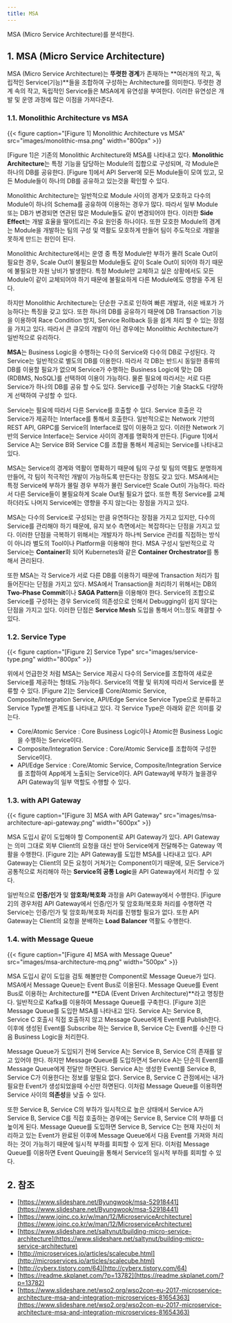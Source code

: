 ```yaml
---
title: MSA
---
```


MSA (Micro Service Architecture)를 분석한다.

## 1. MSA (Micro Service Architecture)

MSA (Micro Service Architecture)는 **뚜렷한 경계**가 존재하는 **여러개의 작고, 독립적인 Service(기능)**들을 조합하여 구성하는 Architecture를 의미한다. 뚜렷한 경계 속의 작고, 독립적인 Service들은 MSA에게 유연성을 부여한다. 이러한 유연성은 개발 및 운영 과정에 많은 이점을 가져다준다.

### 1.1. Monolithic Architecture vs MSA

{{< figure caption="[Figure 1] Monolithic Architecture vs MSA" src="images/monolithic-msa.png" width="800px" >}}

[Figure 1]은 기존의 Monolithic Architecture와 MSA를 나타내고 있다. **Monolithic Architecture**는 특정 기능을 담당하는 Module의 집합으로 구성되며, 각 Module은 하나의 DB를 공유한다. [Figure 1]에서 API Server에 모든 Module들이 모여 있고, 모든 Module들이 하나의 DB를 공유하고 있는것을 확인할 수 있다.

Monolithic Architecture는 일반적으로 Module 사이의 경계가 모호하고 다수의 Module이 하나의 Schema를 공유하여 이용하는 경우가 많다. 따라서 일부 Module 또는 DB가 변경되면 연관된 많은 Module들도 같이 변경되어야 한다. 이러한 **Side Effect**는 개발 효율을 떨어트리는 주요 원인중 하나이다. 또한 모호한 Module의 경계는 Module을 개발하는 팀의 구성 및 역활도 모호하게 만들어 팀이 주도적으로 개발을 못하게 만드는 원인이 된다.

Monolithic Architecture에서는 운영 중 특정 Module만 부하가 몰려 Scale Out이 필요한 경우, Scale Out이 불필요한 Module들도 같이 Scale Out이 되어야 하기 때문에 불필요한 자원 낭비가 발생한다. 특정 Module만 교체하고 싶은 상황에서도 모든 Module이 같이 교체되어야 하기 때문에 불필요하게 다른 Module에도 영향을 주게 된다.

하지만 Monolithic Architecture는 단순한 구조로 인하여 빠른 개발과, 쉬운 배포가 가능하다는 특징을 갖고 있다. 또한 하나의 DB를 공유하기 때문에 DB Transaction 기능을 이용하여 Race Condition 방지, Service Rollback 등을 쉽게 처리 할 수 있는 장점을 가지고 있다. 따라서 큰 큐모의 개발이 아닌 경우에는 Monolithic Architecture가 일반적으로 유리하다.

**MSA**는 Business Logic을 수행하는 다수의 Service와 다수의 DB로 구성된다. 각 Service는 일반적으로 별도의 DB를 이용한다. 따라서 각 DB는 반드시 동일한 종류의 DB를 이용할 필요가 없으며 Service가 수행하는 Business Logic에 맞는 DB (RDBMS, NoSQL)를 선택하여 이용이 가능하다. 물론 필요에 따라서는 서로 다른 Service가 하나의 DB를 공유 할 수도 있다. Service를 구성하는 기술 Stack도 다양하게 선택하여 구성할 수 있다.

Service는 필요에 따라서 다른 Service를 호출할 수 있다. Service 호출은 각 Service가 제공하는 Interface를 통해서 호출한다. 일반적으로는 Network 기반의 REST API, GRPC를 Service의 Interface로 많이 이용하고 있다. 이러한 Network 기반의 Service Interface는 Service 사이의 경계를 명확하게 만든다. [Figure 1]에서 Service A는 Service B와 Service C를 조합을 통해서 제공되는 Service를 나타내고 있다.

MSA는 Service의 경계와 역활이 명확하기 때문에 팀의 구성 및 팀의 역활도 분명하게 만들어, 각 팀이 적극적인 개발이 가능하도록 만든다는 장점도 갖고 있다. MSA에서는 특정 Service에 부하가 몰릴 경우 부하가 몰린 Service만 Scale Out이 가능하다. 따라서 다른 Service들이 불필요하게 Scale Out될 필요가 없다. 또한 특정 Service를 교체하더라도 나머지 Service에는 영향을 주지 않는다는 장점을 가지고 있다.

MSA는 다수의 Service로 구성되는 만큼 유연하다는 장점을 가지고 있지만, 다수의 Service를 관리해야 하기 때문에, 유지 보수 측면에서는 복잡하다는 단점을 가지고 있다. 이러한 단점을 극복하기 위해서는 개발자가 하나씩 Service 관리를 직접하는 방식이 아니라 별도의 Tool이나 Platform을 이용해야 한다. MSA 구성시 일반적으로 각 Service는 **Container**화 되어 Kubernetes와 같은 **Container Orchestrator**를 통해서 관리된다.

또한 MSA는 각 Service가 서로 다른 DB를 이용하기 때문에 Transaction 처리가 힘들어진다는 단점을 가지고 있다. MSA에서 Transaction을 처리하기 위해서는 DB의 **Two-Phase Commit**이나 **SAGA Pattern**을 이용해야 한다. Service의 조합으로 Service를 구성하는 경우 Service의 의존성으로 인해서 Debugging이 쉽지 않다는 단점을 가지고 있다. 이러한 단점은 **Service Mesh** 도입을 통해서 어느정도 해결할 수 있다.

### 1.2. Service Type

{{< figure caption="[Figure 2] Service Type" src="images/service-type.png" width="800px" >}}

위에서 언급한것 처럼 MSA는 Service 제공시 다수의 Service를 조합하여 새로운 Service를 제공하는 형태도 가능하다. Service의 역활 및 위치에 따라서 Service를 분류할 수 있다. [Figure 2]는 Service를 Core/Atomic Service, Composite/Integration Service, API/Edge Service Service Type으로 분류하고 Service Type별 관계도를 나타내고 있다. 각 Service Type은 아래와 같은 의미를 갖는다.

* Core/Atomic Service : Core Business Logic이나 Atomic한 Business Logic을 수행하는 Service이다.
* Composite/Integration Service : Core/Atomic Service를 조합하여 구성한 Service이다.
* API/Edge Service : Core/Atomic Service, Composite/Integration Service를 조합하여 App에게 노출되는 Service이다. API Gateway에 부하가 높을경우 API Gateway의 일부 역할도 수행할 수 있다.

### 1.3. with API Gateway

{{< figure caption="[Figure 3] MSA with API Gateway" src="images/msa-architecture-api-gateway.png" width="600px" >}}

MSA 도입시 같이 도입해야 할 Component로 API Gateway가 있다. API Gateway는 의미 그대로 외부 Client의 요청을 대신 받아 Service에게 전달해주는 Gateway 역활을 수행한다. [Figure 2]는 API Gateway를 도입한 MSA를 나타내고 있다. API Gateway는 Client의 모든 요청이 거쳐가는 Component이기 때문에, 모든 Service가 공통적으로 처리해야 하는 **Service의 공통 Logic**을 API Gateway에서 처리할 수 있다.

일반적으로 **인증/인가** 및 **암호화/복호화** 과정을 API Gateway에서 수행한다. [Figure 2]의 경우처럼 API Gateway에서 인증/인가 및 암호화/복호화 처리를 수행하면 각 Service는 인증/인가 및 암호화/복호화 처리를 진행할 필요가 없다. 또한 API Gateway는 Client의 요청을 분배하는 **Load Balancer** 역활도 수행한다.

### 1.4. with Message Queue

{{< figure caption="[Figure 4] MSA with Message Queue" src="images/msa-architecture-mq.png" width="500px" >}}

MSA 도입시 같이 도입을 검토 해볼만한 Component로 Message Queue가 있다. MSA에서 Message Queue는 Event Bus로 이용된다. Message Queue를 Event Bus로 이용하는 Architecture를 **EDA (Event Driven Architecture)**라고 명칭한다. 일반적으로 Kafka를 이용하여 Message Queue를 구축한다. [Figure 3]은 Message Queue를 도입한 MSA를 나타내고 있다. Service A는 Service B, Service C 호출시 직접 호출하지 않고 Message Queue에게 Event를 Publish한다. 이후에 생성된 Event를 Subscribe 하는 Service B, Service C는 Event를 수신한 다음 Business Logic을 처리한다.

Message Queue가 도입되기 전에 Service A는 Service B, Service C의 존재를 알고 있어야 한다. 하지만 Message Queue를 도입하면서 Service A는 단순히 Event를 Message Queue에게 전달만 하면된다. Service A는 생성한 Event를 Service B, Service C가 이용한다는 정보를 알필요 없다. Service B, Service C 관점에서는 내가 필요한 Event가 생성되었을때 수신만 하면된다. 이처럼 Message Queue를 이용하면 Service 사이의 **의존성**을 낮출 수 있다.

또한 Service B, Service C의 부하가 일시적으로 높은 상태에서 Service A가 Service B, Service C를 직접 호출하는 경우에는 Service B, Service C의 부하를 더 높이게 된다. Message Queue를 도입하면 Service B, Service C는 현재 자신이 처리하고 있는 Event가 완료된 이후에 Message Queue에서 다음 Event를 가져와 처리하는 것이 가능하기 때문에 일시적 부하를 회피할 수 있게 된다. 이처럼 Message Queue를 이용하면 Event Queuing을 통해서 Service의 일시적 부하를 회피할 수 있다.

## 2. 참조

* [https://www.slideshare.net/Byungwook/msa-52918441](https://www.slideshare.net/Byungwook/msa-52918441)
* [https://www.joinc.co.kr/w/man/12/MicroserviceArchitecture](https://www.joinc.co.kr/w/man/12/MicroserviceArchitecture)
* [https://www.slideshare.net/saltynut/building-micro-service-architecture](https://www.slideshare.net/saltynut/building-micro-service-architecture)
* [http://microservices.io/articles/scalecube.html](http://microservices.io/articles/scalecube.html)
* [http://cyberx.tistory.com/64](http://cyberx.tistory.com/64)
* [https://readme.skplanet.com/?p=13782](https://readme.skplanet.com/?p=13782)
* [https://www.slideshare.net/wso2.org/wso2con-eu-2017-microservice-architecture-msa-and-integration-microservices-81654363](https://www.slideshare.net/wso2.org/wso2con-eu-2017-microservice-architecture-msa-and-integration-microservices-81654363)